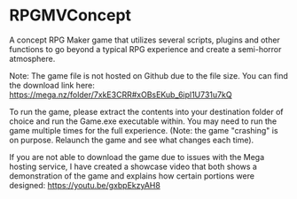 # RPGMVConcept
A concept RPG Maker game that utilizes several scripts, plugins and other functions to go beyond a typical RPG experience and create a semi-horror atmosphere.


Note: The game file is not hosted on Github due to the file size. You can find the download link here:
https://mega.nz/folder/7xkE3CRR#xOBsEKub_6ipl1U731u7kQ

To run the game, please extract the contents into your destination folder of choice and run the Game.exe executable within.
You may need to run the game multiple times for the full experience. (Note: the game "crashing" is on purpose. Relaunch the game and see what changes each time).

If you are not able to download the game due to issues with the Mega hosting service, I have created a showcase video that both shows a demonstration of the game and explains how certain portions were designed:
https://youtu.be/gxbpEkzyAH8
